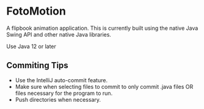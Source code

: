 # FotoMotion
A flipbook animation application. This is currently built using the native Java Swing API and other native Java libraries.

Use Java 12 or later

## Commiting Tips
- Use the IntelliJ auto-commit feature.
- Make sure when selecting files to commit to only commit .java files OR files necessary for the program to run.
- Push directories when necessary.
